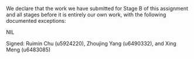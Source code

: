 We declare that the work we have submitted for Stage B of this assignment and all stages before it is entirely our own work, with the following documented exceptions:

NIL

Signed: Ruimin Chu (u5924220), Zhoujing Yang (u6490332), and Xing Meng (u6483085)
